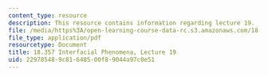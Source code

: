 ```yaml
---
content_type: resource
description: This resource contains information regarding lecture 19.
file: /media/https%3A/open-learning-course-data-rc.s3.amazonaws.com/18-357-interfacial-phenomena-fall-2010/229785489c81648500f89044a97c0e51_MIT18_357F10_Lecture19.pdf
file_type: application/pdf
resourcetype: Document
title: 18.357 Interfacial Phenomena, Lecture 19
uid: 22978548-9c81-6485-00f8-9044a97c0e51
---
```

